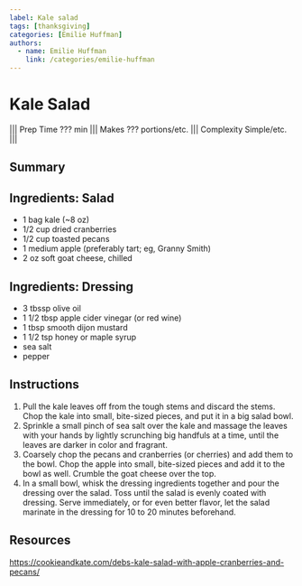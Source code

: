 ```yaml
---
label: Kale salad
tags: [thanksgiving]
categories: [Emilie Huffman]
authors:
  - name: Emilie Huffman
    link: /categories/emilie-huffman
---
```


# Kale Salad
<!--- ![](/static/images/???.webp) --->

||| Prep Time
??? min
||| Makes
??? portions/etc.
||| Complexity
Simple/etc.
|||

## Summary

## Ingredients: Salad
- 1 bag kale (~8 oz)
- 1/2 cup dried cranberries
- 1/2 cup toasted pecans
- 1 medium apple (preferably tart; eg, Granny Smith)
- 2 oz soft goat cheese, chilled

## Ingredients: Dressing
- 3 tbssp olive oil
- 1 1/2 tbsp apple cider vinegar (or red wine)
- 1 tbsp smooth dijon mustard
- 1 1/2 tsp honey or maple syrup
- sea salt
- pepper

## Instructions
1. Pull the kale leaves off from the tough stems and discard the stems. Chop the kale into small, bite-sized pieces, and put it in a big salad bowl.
2. Sprinkle a small pinch of sea salt over the kale and massage the leaves with your hands by lightly scrunching big handfuls at a time, until the leaves are darker in color and fragrant.
3. Coarsely chop the pecans and cranberries (or cherries) and add them to the bowl. Chop the apple into small, bite-sized pieces and add it to the bowl as well. Crumble the goat cheese over the top.
4. In a small bowl, whisk the dressing ingredients together and pour the dressing over the salad. Toss until the salad is evenly coated with dressing. Serve immediately, or for even better flavor, let the salad marinate in the dressing for 10 to 20 minutes beforehand.

## Resources
https://cookieandkate.com/debs-kale-salad-with-apple-cranberries-and-pecans/
